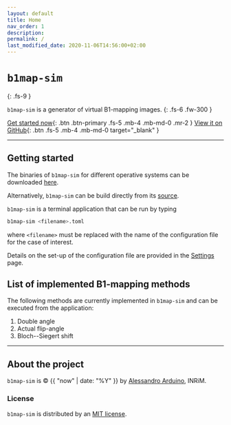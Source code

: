 ```yaml
---
layout: default
title: Home
nav_order: 1
description:
permalink: /
last_modified_date: 2020-11-06T14:56:00+02:00
---
```


# ```b1map-sim```
{: .fs-9 }

```b1map-sim``` is a generator of virtual B1-mapping images.
{: .fs-6 .fw-300 }

[Get started now](#getting-started){: .btn .btn-primary .fs-5 .mb-4 .mb-md-0 .mr-2 } [View it on GitHub](https://github.com/eptlib/b1map-sim){: .btn .fs-5 .mb-4 .mb-md-0 target="_blank" }

---

## Getting started

The binaries of ```b1map-sim``` for different operative systems can be downloaded [here](https://github.com/EPTlib/b1map-sim/releases).

Alternatively, ```b1map-sim``` can be build directly from its [source](https://github.com/EPTlib/b1map-sim).

```b1map-sim``` is a terminal application that can be run by typing

```bash
b1map-sim <filename>.toml
```

where ```<filename>``` must be replaced with the name of the configuration file for the case of interest.

Details on the set-up of the configuration file are provided in the [Settings](settings) page.

## List of implemented B1-mapping methods

The following methods are currently implemented in ```b1map-sim``` and can be executed from the application:

1. Double angle
1. Actual flip-angle
1. Bloch--Siegert shift

---

## About the project

```b1map-sim``` is &copy; {{ "now" | date: "%Y" }} by [Alessandro Arduino](http://github.com/alessandroarduino), INRiM.

### License

```b1map-sim``` is distributed by an [MIT license](https://github.com/eptlib/b1map-sim/tree/master/LICENSE).
